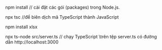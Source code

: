 npm install  //  cài đặt các gói (packages) trong Node.js. 

npx tsc    //để biên dịch mã TypeScript thành JavaScript

npm install xlsx

npx ts-node src/server.ts  // chạy TypeScript  \trên tệp server.ts có đường dẫn http://localhost:3000
